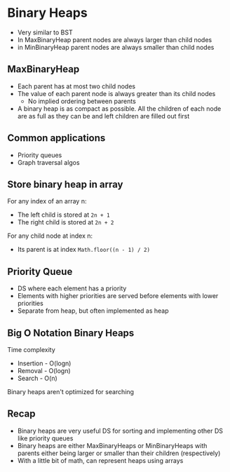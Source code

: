 # Binary Heaps

- Very similar to BST
- In MaxBinaryHeap parent nodes are always larger than child nodes
- in MinBinaryHeap parent nodes are always smaller than child nodes

## MaxBinaryHeap

- Each parent has at most two child nodes
- The value of each parent node is always greater than its child nodes
  - No implied ordering between parents
- A binary heap is as compact as possible. All the children of each node are as full as they can be and left children are filled out first

## Common applications

- Priority queues
- Graph traversal algos

## Store binary heap in array

For any index of an array n:

- The left child is stored at `2n + 1`
- The right child is stored at `2n + 2`

For any child node at index n:

- Its parent is at index `Math.floor((n - 1) / 2)`

## Priority Queue

- DS where each element has a priority
- Elements with higher priorities are served before elements with lower priorities
- Separate from heap, but often implemented as heap

## Big O Notation Binary Heaps

Time complexity

- Insertion - O(logn)
- Removal - O(logn)
- Search - O(n)

Binary heaps aren't optimized for searching

## Recap

- Binary heaps are very useful DS for sorting and implementing other DS like priority queues
- Binary heaps are either MaxBinaryHeaps or MinBinaryHeaps with parents either being larger or smaller than their children (respectively)
- With a little bit of math, can represent heaps using arrays
